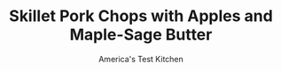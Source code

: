 ---
layout: ../../layouts/MarkdownPostLayout.astro
title: Skillet Pork Chops with Apples and Maple-Sage Butter
author: America's Test Kitchen
pubDate: 2023-03-15
description: "The fresh sage and maple syrup butter melts on the hot chops, forming a flavorful sauce without any extra cooking."
image_url: https://res.cloudinary.com/hksqkdlah/image/upload/ar_1:1,c_fill,dpr_2.0,f_auto,fl_lossy.progressive.strip_profile,g_faces:auto,q_auto:low,w_344/25086_sfs-skillet-pork-chops-with-apples-and-maple-sage-butter-36
tags: ["Main Courses","Fruit","Pork","Weeknight"]
calories: 2094
protein: 43
carbohydrates: 21
fats: 
fiber: 3
ingredients: ["4 tablespoons, unsalted butter, softened, plus 1 tablespoon unsalted butter","2 tablespoons, maple syrup","1 tablespoon, minced fresh sage",", Salt and pepper","4 (6- to 8-ounce), boneless pork chops, 3/4 to 1 inch thick, trimmed","2 , Granny Smith apples, peeled, cored, halved, and cut into 1/2-inch-thick wedges","1 , red onion, halved and sliced thin","1 tablespoon, red wine vinegar"]
serves: 4
time: "30 minutes"
instructions: ["Combine softened butter, 1 tablespoon maple syrup, sage, 1/4 teaspoon salt, and 1/4 teaspoon pepper in bowl; set aside. Pat chops dry with paper towels and season with salt and pepper. Melt remaining 1 tablespoon butter in 12-inch skillet over medium-high heat. Cook chops until well browned and meat registers 140 degrees, about 5 minutes per side. Transfer to platter and tent with foil.","Pour off all but 1 tablespoon fat from skillet. Add apples, onion, and 1/4 teaspoon salt and cook, covered, over medium-high heat until softened, about 6 minutes. Stir in vinegar and remaining 1 tablespoon maple syrup and cook, uncovered, until apples start to brown, 2 to 4 minutes.","Stir any accumulated pork juices into apple-onion mixture and spoon around chops. Dollop chops with maple-sage butter. Serve."]
nutrition: ["898 mg Potassium","450 mg Phosphorus","73 mg Calcium","1 mg Iron","66 mg Magnesium","772 mg Sodium","3 mg Zinc","28 g Fat","11 mg Niacin (B3)","6 g Monounsaturated","1 g Polyunsaturated","1 mg Vitamin C","1 µg Vitamin D","157 mg Cholesterol","10 g Saturated","3 g Fiber","11 µg Folate (food)","15 g Sugars","39 µg Vitamin K","237 g Water","21 g Carbs","9 µg Folate equivalent (total)","43 g Protein","1 µg Vitamin B12","1 mg Vitamin B6","111 µg Vitamin A","523 kcal Energy","6 g Sugars, added","2094 calories"]
notes: "You can also use Gala or Fuji apples here."
---